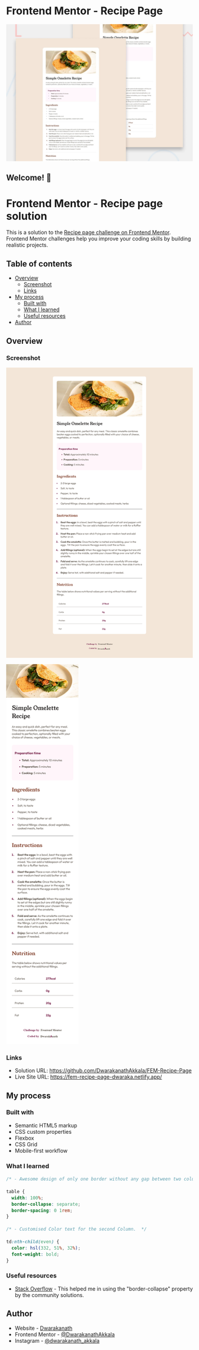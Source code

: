# Frontend Mentor - Recipe Page

![Design preview for the Recipe Page coding challenge](./design/desktop-preview.jpg)

## Welcome! 👋

# Frontend Mentor - Recipe page solution

This is a solution to the [Recipe page challenge on Frontend Mentor](https://www.frontendmentor.io/challenges/recipe-page-KiTsR8QQKm). Frontend Mentor challenges help you improve your coding skills by building realistic projects.

## Table of contents

- [Overview](#overview)
  - [Screenshot](#screenshot)
  - [Links](#links)
- [My process](#my-process)
  - [Built with](#built-with)
  - [What I learned](#what-i-learned)
  - [Useful resources](#useful-resources)
- [Author](#author)

## Overview

### Screenshot

![Preview](./assets/work-previews/desktop-preview.png)

![Mobile-Preview](./assets/work-previews/mobile-preview.png)

### Links

- Solution URL: https://github.com/DwarakanathAkkala/FEM-Recipe-Page
- Live Site URL: https://fem-recipe-page-dwaraka.netlify.app/

## My process

### Built with

- Semantic HTML5 markup
- CSS custom properties
- Flexbox
- CSS Grid
- Mobile-first workflow

### What I learned

```css
/* - Awesome design of only one border without any gap between two columns is possible by the below "border-collapse" property. */

table {
  width: 100%;
  border-collapse: separate;
  border-spacing: 0 1rem;
}

/* - Customised Color text for the second Column.  */

td:nth-child(even) {
  color: hsl(332, 51%, 32%);
  font-weight: bold;
}
```

### Useful resources

- [Stack Overflow](https://stackoverflow.com/) - This helped me in using the "border-collapse" property by the community solutions.

## Author

- Website - [Dwarakanath](https://dwarakanath-akkala.netlify.app/)
- Frontend Mentor - [@DwarakanathAkkala](https://www.frontendmentor.io/profile/DwarakanathAkkala)
- Instagram - [@dwarakanath_akkala](https://www.instagram.com/dwarakanath_akkala/)
